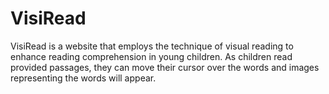 # VisiRead
VisiRead is a website that employs the technique of visual reading to enhance reading comprehension in young children. As children read provided passages, they can move their cursor over the words and images representing the words will appear. 
